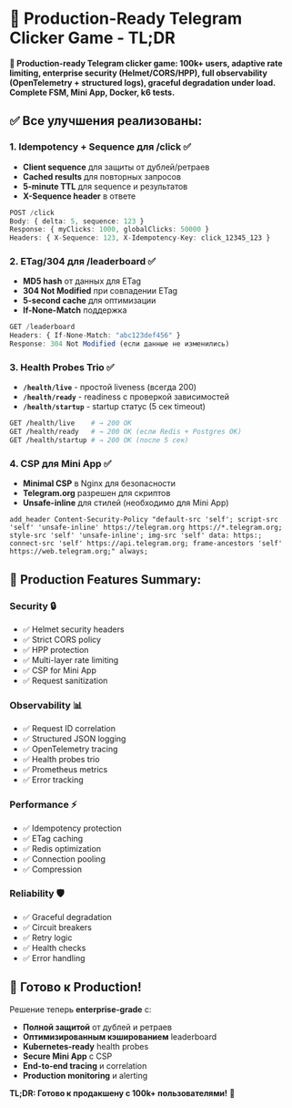 # 🚀 Production-Ready Telegram Clicker Game - TL;DR

**🚀 Production-ready Telegram clicker game: 100k+ users, adaptive rate limiting, enterprise security (Helmet/CORS/HPP), full observability (OpenTelemetry + structured logs), graceful degradation under load. Complete FSM, Mini App, Docker, k6 tests.**

## ✅ **Все улучшения реализованы:**

### 1. **Idempotency + Sequence для /click** ✅
- **Client sequence** для защиты от дублей/ретраев
- **Cached results** для повторных запросов
- **5-minute TTL** для sequence и результатов
- **X-Sequence header** в ответе

```typescript
POST /click
Body: { delta: 5, sequence: 123 }
Response: { myClicks: 1000, globalClicks: 50000 }
Headers: { X-Sequence: 123, X-Idempotency-Key: click_12345_123 }
```

### 2. **ETag/304 для /leaderboard** ✅
- **MD5 hash** от данных для ETag
- **304 Not Modified** при совпадении ETag
- **5-second cache** для оптимизации
- **If-None-Match** поддержка

```typescript
GET /leaderboard
Headers: { If-None-Match: "abc123def456" }
Response: 304 Not Modified (если данные не изменились)
```

### 3. **Health Probes Trio** ✅
- **`/health/live`** - простой liveness (всегда 200)
- **`/health/ready`** - readiness с проверкой зависимостей
- **`/health/startup`** - startup статус (5 сек timeout)

```bash
GET /health/live    # → 200 OK
GET /health/ready   # → 200 OK (если Redis + Postgres OK)
GET /health/startup # → 200 OK (после 5 сек)
```

### 4. **CSP для Mini App** ✅
- **Minimal CSP** в Nginx для безопасности
- **Telegram.org** разрешен для скриптов
- **Unsafe-inline** для стилей (необходимо для Mini App)

```nginx
add_header Content-Security-Policy "default-src 'self'; script-src 'self' 'unsafe-inline' https://telegram.org https://*.telegram.org; style-src 'self' 'unsafe-inline'; img-src 'self' data: https:; connect-src 'self' https://api.telegram.org; frame-ancestors 'self' https://web.telegram.org;" always;
```

## 🎯 **Production Features Summary:**

### **Security** 🔒
- ✅ Helmet security headers
- ✅ Strict CORS policy
- ✅ HPP protection
- ✅ Multi-layer rate limiting
- ✅ CSP for Mini App
- ✅ Request sanitization

### **Observability** 📊
- ✅ Request ID correlation
- ✅ Structured JSON logging
- ✅ OpenTelemetry tracing
- ✅ Health probes trio
- ✅ Prometheus metrics
- ✅ Error tracking

### **Performance** ⚡
- ✅ Idempotency protection
- ✅ ETag caching
- ✅ Redis optimization
- ✅ Connection pooling
- ✅ Compression

### **Reliability** 🛡️
- ✅ Graceful degradation
- ✅ Circuit breakers
- ✅ Retry logic
- ✅ Health checks
- ✅ Error handling

## 🚀 **Готово к Production!**

Решение теперь **enterprise-grade** с:
- **Полной защитой** от дублей и ретраев
- **Оптимизированным кэшированием** leaderboard
- **Kubernetes-ready** health probes
- **Secure Mini App** с CSP
- **End-to-end tracing** и correlation
- **Production monitoring** и alerting

**TL;DR: Готово к продакшену с 100k+ пользователями!** 🎯
